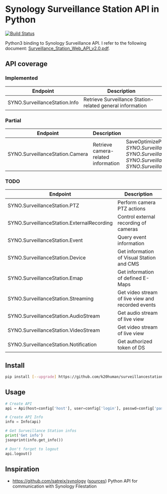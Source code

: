 # Synology Surveillance Station API in Python

[![Build Status](https://travis-ci.org/k20human/surveillancestation.svg)](https://travis-ci.org/k20human/surveillancestation)

Python3 binding to Synology Surveillance API. I refer to the following document:
[Surveillance_Station_Web_API_v2.0.pdf](https://global.download.synology.com/download/Document/DeveloperGuide/Surveillance_Station_Web_API_v2.0.pdf).

## API coverage

### Implemented

| Endpoint                                      | Description                                                        |
|-----------------------------------------------|--------------------------------------------------------------------|
| SYNO.SurveillanceStation.Info                 | Retrieve Surveillance Station-related general information          |

### Partial

| Endpoint                                      | Description                                         | Missing                          |
|-----------------------------------------------|-----------------------------------------------------|----------------------------------|
| SYNO.SurveillanceStation.Camera               | Retrieve camera-related information                 | SaveOptimizeParam, *SYNO.SurveillanceStation.Camera.Event*, *SYNO.SurveillanceStation.Camera.Group*, *SYNO.SurveillanceStation.Camera.Import*, *SYNO.SurveillanceStation.Camera.Wizard* |

### TODO

| Endpoint                                      | Description                                                        |
|-----------------------------------------------|--------------------------------------------------------------------|
| SYNO.SurveillanceStation.PTZ                  | Perform camera PTZ actions                                         |
| SYNO.SurveillanceStation.ExternalRecording    | Control external recording of cameras                              |
| SYNO.SurveillanceStation.Event                | Query event information                                            |
| SYNO.SurveillanceStation.Device               | Get information of Visual Station and CMS                          |
| SYNO.SurveillanceStation.Emap                 | Get information of defined E-Maps                                  |
| SYNO.SurveillanceStation.Streaming            | Get video stream of live view and recorded events                  |
| SYNO.SurveillanceStation.AudioStream          | Get audio stream of live view                                      |
| SYNO.SurveillanceStation.VideoStream          | Get video stream of live view                                      |
| SYNO.SurveillanceStation.Notification         | Get authorized token of DS                                         |

## Install

```bash
pip install [--upgrade] https://github.com/k20human/surveillancestation/tarball/master#egg=surveillance-station
```

## Usage
```python
# Create API
api = Api(host=config['host'], user=config['login'], passwd=config['password'])

# Create API Info
info = Info(api)

# Get Surveillance Station infos
print('Get info')
jsonprint(info.get_info())

# Don't forget to logout
api.logout()
```

## Inspiration

- https://github.com/satreix/synology ([sources](https://github.com/satreix/synology)) Python API for communication with Synology Filestation
